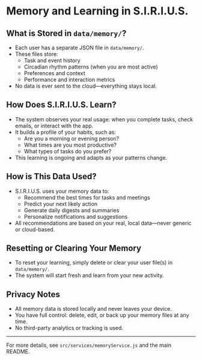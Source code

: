 # Memory and Learning in S.I.R.I.U.S.

## What is Stored in `data/memory/`?
- Each user has a separate JSON file in `data/memory/`.
- These files store:
  - Task and event history
  - Circadian rhythm patterns (when you are most active)
  - Preferences and context
  - Performance and interaction metrics
- No data is ever sent to the cloud—everything stays local.

## How Does S.I.R.I.U.S. Learn?
- The system observes your real usage: when you complete tasks, check emails, or interact with the app.
- It builds a profile of your habits, such as:
  - Are you a morning or evening person?
  - What times are you most productive?
  - What types of tasks do you prefer?
- This learning is ongoing and adapts as your patterns change.

## How is This Data Used?
- S.I.R.I.U.S. uses your memory data to:
  - Recommend the best times for tasks and meetings
  - Predict your next likely action
  - Generate daily digests and summaries
  - Personalize notifications and suggestions
- All recommendations are based on your real, local data—never generic or cloud-based.

## Resetting or Clearing Your Memory
- To reset your learning, simply delete or clear your user file(s) in `data/memory/`.
- The system will start fresh and learn from your new activity.

## Privacy Notes
- All memory data is stored locally and never leaves your device.
- You have full control: delete, edit, or back up your memory files at any time.
- No third-party analytics or tracking is used.

---

For more details, see `src/services/memoryService.js` and the main README. 